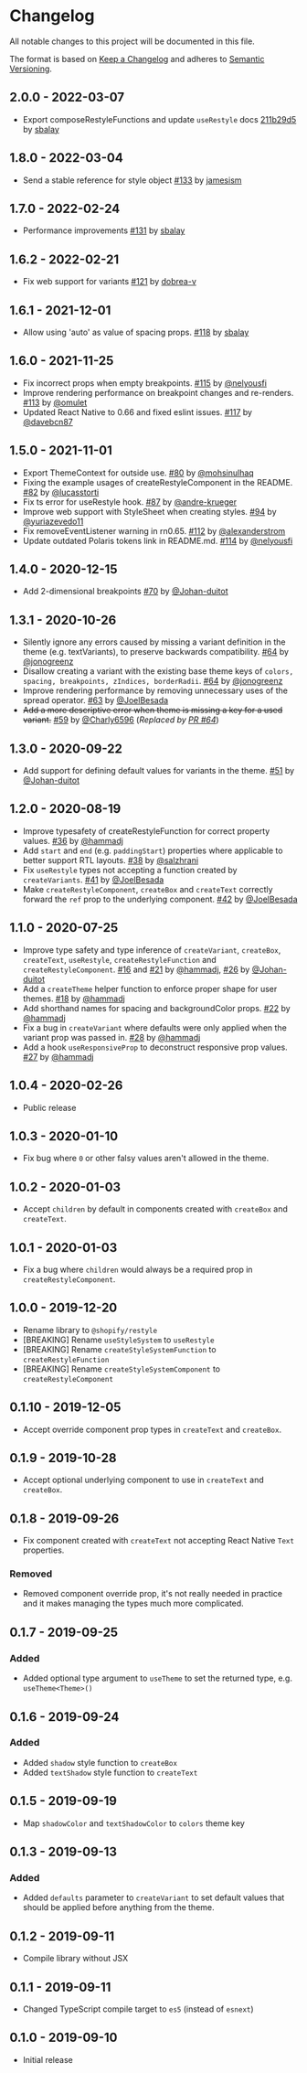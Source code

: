 # Changelog

All notable changes to this project will be documented in this file.

The format is based on [Keep a Changelog](http://keepachangelog.com/en/1.0.0/)
and adheres to [Semantic Versioning](http://semver.org/spec/v2.0.0.html).
## 2.0.0 - 2022-03-07
* Export composeRestyleFunctions and update `useRestyle` docs [211b29d5](https://github.com/Shopify/restyle/commit/211b29d549787fb3b38df652d2effe9660fcd374) by [sbalay](https://github.com/sbalay)

## 1.8.0 - 2022-03-04
* Send a stable reference for style object [#133](https://github.com/Shopify/restyle/pull/133) by [jamesism](https://github.com/jamesism)

## 1.7.0 - 2022-02-24
* Performance improvements [#131](https://github.com/Shopify/restyle/pull/131) by [sbalay](https://github.com/sbalay)

## 1.6.2 - 2022-02-21
* Fix web support for variants [#121](https://github.com/Shopify/restyle/pull/121) by [dobrea-v](https://github.com/dobrea-v)

## 1.6.1 - 2021-12-01
* Allow using 'auto' as value of spacing props. [#118](https://github.com/Shopify/restyle/pull/118) by [sbalay](https://github.com/sbalay)

## 1.6.0 - 2021-11-25
* Fix incorrect props when empty breakpoints. [#115](https://github.com/Shopify/restyle/pull/115) by [@nelyousfi](https://github.com/nelyousfi)
* Improve rendering performance on breakpoint changes and re-renders. [#113](https://github.com/Shopify/restyle/pull/113) by [@omulet](https://github.com/omulet)
* Updated React Native to 0.66 and fixed eslint issues.  [#117](https://github.com/Shopify/restyle/pull/117) by [@davebcn87](https://github.com/davebcn87)

## 1.5.0 - 2021-11-01
* Export ThemeContext for outside use. [#80](https://github.com/Shopify/restyle/pull/80) by [@mohsinulhaq](https://github.com/mohsinulhaq)
* Fixing the example usages of createRestyleComponent in the README. [#82](https://github.com/Shopify/restyle/pull/82) by [@lucasstorti](https://github.com/lucasstorti)
* Fix ts error for useRestyle hook. [#87](https://github.com/Shopify/restyle/pull/87) by [@andre-krueger](https://github.com/andre-krueger)
* Improve web support with StyleSheet when creating styles. [#94](https://github.com/Shopify/restyle/pull/94) by [@yuriazevedo11](https://github.com/yuriazevedo11)
* Fix removeEventListener warning in rn0.65. [#112](https://github.com/Shopify/restyle/pull/112) by [@alexanderstrom](https://github.com/alexanderstrom)
* Update outdated Polaris tokens link in README.md. [#114](https://github.com/Shopify/restyle/pull/114) by [@nelyousfi](https://github.com/nelyousfi)

## 1.4.0 - 2020-12-15
* Add 2-dimensional breakpoints [#70](https://github.com/Shopify/restyle/pull/70) by [@Johan-duitot](https://github.com/Johan-dutoit)

## 1.3.1 - 2020-10-26
* Silently ignore any errors caused by missing a variant definition in the theme (e.g. textVariants), to preserve backwards compatibility. [#64](https://github.com/Shopify/restyle/pull/64) by [@jonogreenz](https://github.com/jonogreenz)
* Disallow creating a variant with the existing base theme keys of `colors, spacing, breakpoints, zIndices, borderRadii`. [#64](https://github.com/Shopify/restyle/pull/64) by [@jonogreenz](https://github.com/jonogreenz)
* Improve rendering performance by removing unnecessary uses of the spread operator. [#63](https://github.com/Shopify/restyle/pull/63) by [@JoelBesada](https://github.com/JoelBesada)
* ~~Add a more descriptive error when theme is missing a key for a used variant.~~ [#59](https://github.com/Shopify/restyle/pull/59) by [@Charly6596](https://github.com/Charly6596) (*Replaced by [PR #64](https://github.com/Shopify/restyle/pull/64)*)

## 1.3.0 - 2020-09-22
* Add support for defining default values for variants in the theme. [#51](https://github.com/Shopify/restyle/pull/51) by [@Johan-duitot](https://github.com/Johan-dutoit)

## 1.2.0 - 2020-08-19
* Improve typesafety of createRestyleFunction for correct property values. [#36](https://github.com/Shopify/restyle/pull/36) by [@hammadj](https://github.com/hammadj)
* Add `start` and `end` (e.g. `paddingStart`) properties where applicable to better support RTL layouts. [#38](https://github.com/Shopify/restyle/pull/38) by [@salzhrani](https://github.com/salzhrani)
* Fix `useRestyle` types not accepting a function created by `createVariants`. [#41](https://github.com/Shopify/restyle/pull/41) by [@JoelBesada](https://github.com/JoelBesada)
* Make `createRestyleComponent`, `createBox` and `createText` correctly forward the `ref` prop to the underlying component. [#42](https://github.com/Shopify/restyle/pull/42) by [@JoelBesada](https://github.com/JoelBesada)

## 1.1.0 - 2020-07-25
- Improve type safety and type inference of `createVariant`, `createBox`, `createText`, `useRestyle`, `createRestyleFunction` and `createRestyleComponent`. [#16](https://github.com/Shopify/restyle/pull/16) and [#21](https://github.com/Shopify/restyle/pull/21) by [@hammadj](https://github.com/hammadj), [#26](https://github.com/Shopify/restyle/pull/26) by [@Johan-duitot](https://github.com/Johan-dutoit)
- Add a `createTheme` helper function to enforce proper shape for user themes. [#18](https://github.com/Shopify/restyle/pull/18/files) by [@hammadj](https://github.com/hammadj)
- Add shorthand names for spacing and backgroundColor props. [#22](https://github.com/Shopify/restyle/pull/22) by [@hammadj](https://github.com/hammadj)
- Fix a bug in `createVariant` where defaults were only applied when the variant prop was passed in. [#28](https://github.com/Shopify/restyle/pull/28) by [@hammadj](https://github.com/hammadj)
- Add a hook `useResponsiveProp` to deconstruct responsive prop values. [#27](https://github.com/Shopify/restyle/pull/27) by [@hammadj](https://github.com/hammadj)

## 1.0.4 - 2020-02-26

- Public release

## 1.0.3 - 2020-01-10

- Fix bug where `0` or other falsy values aren't allowed in the theme.

## 1.0.2 - 2020-01-03

- Accept `children` by default in components created with `createBox` and `createText`.

## 1.0.1 - 2020-01-03

- Fix a bug where `children` would always be a required prop in `createRestyleComponent`.

## 1.0.0 - 2019-12-20

- Rename library to `@shopify/restyle`
- [BREAKING] Rename `useStyleSystem` to `useRestyle`
- [BREAKING] Rename `createStyleSystemFunction` to `createRestyleFunction`
- [BREAKING] Rename `createStyleSystemComponent` to `createRestyleComponent`

## 0.1.10 - 2019-12-05

- Accept override component prop types in `createText` and `createBox`.

## 0.1.9 - 2019-10-28

- Accept optional underlying component to use in `createText` and `createBox`.

## 0.1.8 - 2019-09-26

- Fix component created with `createText` not accepting React Native `Text` properties.

### Removed

- Removed component override prop, it's not really needed in practice and it makes managing the types much more complicated.

## 0.1.7 - 2019-09-25

### Added

- Added optional type argument to `useTheme` to set the returned type, e.g. `useTheme<Theme>()`

## 0.1.6 - 2019-09-24

### Added

- Added `shadow` style function to `createBox`
- Added `textShadow` style function to `createText`

## 0.1.5 - 2019-09-19

- Map `shadowColor` and `textShadowColor` to `colors` theme key

## 0.1.3 - 2019-09-13

### Added

- Added `defaults` parameter to `createVariant` to set default values that should be applied before anything from the theme.

## 0.1.2 - 2019-09-11

- Compile library without JSX

## 0.1.1 - 2019-09-11

- Changed TypeScript compile target to `es5` (instead of `esnext`)

## 0.1.0 - 2019-09-10

- Initial release
